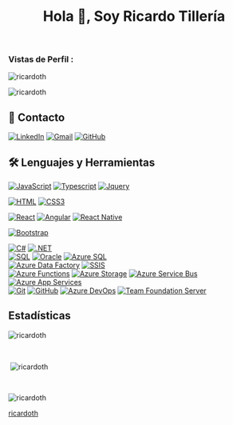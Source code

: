 <h1 align="center">Hola 👋, Soy Ricardo Tillería</h1>
<br>

<p align="center"> <h3>Vistas de Perfil :</h3> <img src="https://komarev.com/ghpvc/?username=ricardoth&label=Profile%20views&color=0e75b6&style=flat"
    alt="ricardoth" /> 
  </p>

<p><img align="center" src="https://github.com/ricardoth/ricardoth/blob/main/animation_500_kxa883sd.gif" alt="ricardoth" /></p>

## 🤝 Contacto
[![LinkedIn](https://img.shields.io/badge/LinkedIn-%230077B5.svg?&style=for-the-badge&logo=linkedin&logoColor=white)](https://www.linkedin.com/in/ricardo-tilleria)
[![Gmail](https://img.shields.io/badge/Gmail-D14836?style=for-the-badge&logo=gmail&logoColor=white)](mailto:ricardotilleriaochoa@gmail.com)
[![GitHub](https://img.shields.io/badge/GitHub-%23181717.svg?&style=for-the-badge&logo=github&logoColor=white)](https://github.com/ricardoth)




## 🛠️ Lenguajes y Herramientas
[![JavaScript](https://img.shields.io/badge/JavaScript-F7DF1E?style=for-the-badge&logo=javascript&logoColor=white&labelColor=101010)](#)
[![Typescript](https://img.shields.io/badge/typescript%20-%23007ACC.svg?&style=for-the-badge&logo=typescript&logoColor=white)](#)
[![Jquery](https://img.shields.io/badge/jquery3%20-%231572B6.svg?&style=for-the-badge&logo=jquery&logoColor=white&labelColor=101010)](#)
</br>

[![HTML](https://img.shields.io/badge/html5%20-%23E34F26.svg?&style=for-the-badge&logo=html5&logoColor=white&labelColor=101010)](#)
[![CSS3](https://img.shields.io/badge/css3%20-%231572B6.svg?&style=for-the-badge&logo=css3&logoColor=white&labelColor=101010)](#)
</br>

[![React](https://img.shields.io/badge/react%20-%2320232a.svg?&style=for-the-badge&logo=react&logoColor=%2361DAFB&labelColor=101010)](#)
[![Angular](https://img.shields.io/badge/angular%20-%23DD0031.svg?&style=for-the-badge&logo=angular&logoColor=white&labelColor=101010)](#)
[![React Native](https://img.shields.io/badge/React%20Native-61DAFB.svg?style=for-the-badge&logo=react&logoColor=black)](#)

[![Bootstrap](https://img.shields.io/badge/bootstrap%20-%23563D7C.svg?&style=for-the-badge&logo=bootstrap&logoColor=white&labelColor=101010)](#)
</br>

[![C#](https://img.shields.io/badge/C%23-239120?style=for-the-badge&logo=csharp&logoColor=white)](#)
[![.NET](https://img.shields.io/badge/.NET-512BD4.svg?style=for-the-badge&logo=dotnet&logoColor=white)](#)
</br>
[![SQL](https://img.shields.io/badge/SQL-%2300758F.svg?style=for-the-badge&logo=sql&logoColor=white)](#)
[![Oracle](https://img.shields.io/badge/Oracle-F80000.svg?style=for-the-badge&logo=oracle&logoColor=white)](#)
[![Azure SQL](https://img.shields.io/badge/Azure%20SQL-0078D4.svg?style=for-the-badge&logo=microsoft-sql-server&logoColor=white)](#)
</br>
[![Azure Data Factory](https://img.shields.io/badge/Azure%20Data%20Factory-0078D4.svg?style=for-the-badge&logo=microsoft-azure&logoColor=white)](#)
[![SSIS](https://img.shields.io/badge/SSIS-CC2927.svg?style=for-the-badge&logo=microsoft-sql-server&logoColor=white)](#)
</br>
[![Azure Functions](https://img.shields.io/badge/Azure%20Functions-0062AD.svg?style=for-the-badge&logo=azure-functions&logoColor=white)](#)
[![Azure Storage](https://img.shields.io/badge/Azure%20Storage-0078D4.svg?style=for-the-badge&logo=microsoft-azure&logoColor=white)](#)
[![Azure Service Bus](https://img.shields.io/badge/Azure%20Service%20Bus-0078D4.svg?style=for-the-badge&logo=microsoft-azure&logoColor=white)](#)
[![Azure App Services](https://img.shields.io/badge/Azure%20App%20Services-0078D4.svg?style=for-the-badge&logo=microsoft-azure&logoColor=white)](#)
</br>
[![Git](https://img.shields.io/badge/Git-F05032.svg?style=for-the-badge&logo=git&logoColor=white)](#)
[![GitHub](https://img.shields.io/badge/GitHub-181717.svg?style=for-the-badge&logo=github&logoColor=white)](#)
[![Azure DevOps](https://img.shields.io/badge/Azure%20DevOps-0078D4.svg?style=for-the-badge&logo=azure-devops&logoColor=white)](#)
[![Team Foundation Server](https://img.shields.io/badge/Team%20Foundation%20Server-008AD7.svg?style=for-the-badge&logo=azure-devops&logoColor=white)](#)



## Estadísticas 
<p><img align="center"
    src="https://github-readme-stats.vercel.app/api/top-langs?username=ricardoth&show_icons=true&locale=en&bg_color=0d1117&text_color=ffffff&layout=compact"
    alt="ricardoth" 
    bg_color=#808080/></p>

<br>

<p>&nbsp;<img align="center" src="https://github-readme-stats.vercel.app/api?username=ricardoth&show_icons=true&locale=en&bg_color=0d1117&text_color=ffffff&repo=convoychat"
    alt="ricardoth" /></p>

<br>

<p><img align="center" src="https://github-readme-streak-stats.herokuapp.com/?user=ricardoth&theme=dark&background=0d1117&date_format=M%20j%5B%2C%20Y%5D" alt="ricardoth" /></p>

[ricardoth](https://github.com/ricardoth)
